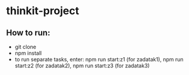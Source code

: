 # thinkit-project

## How to run:
- git clone
- npm install
- to run separate tasks, enter: npm run start:z1 (for zadatak1), npm run start:z2 (for zadatak2),  npm run start:z3 (for zadatak3) 
